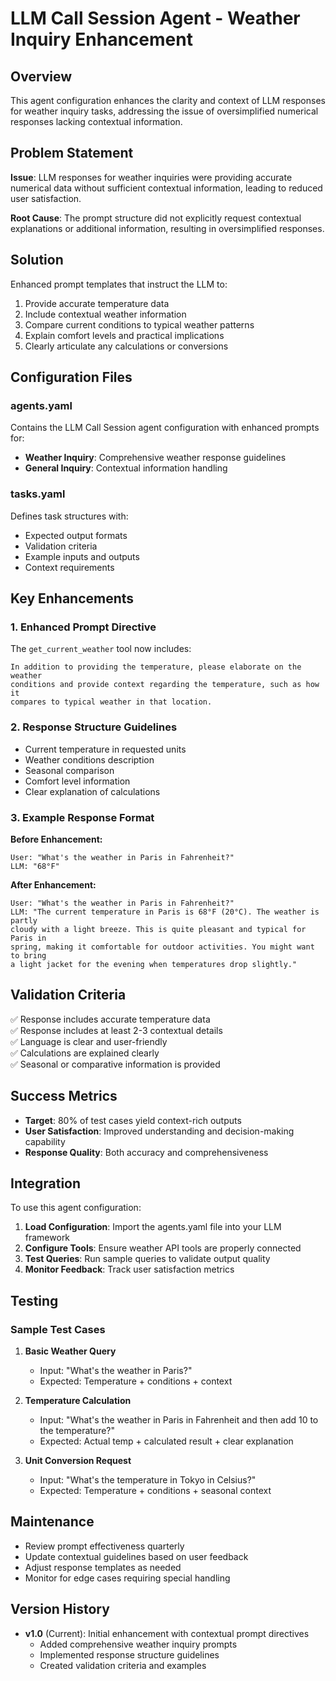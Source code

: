 # LLM Call Session Agent - Weather Inquiry Enhancement

## Overview
This agent configuration enhances the clarity and context of LLM responses for weather inquiry tasks, addressing the issue of oversimplified numerical responses lacking contextual information.

## Problem Statement
**Issue**: LLM responses for weather inquiries were providing accurate numerical data without sufficient contextual information, leading to reduced user satisfaction.

**Root Cause**: The prompt structure did not explicitly request contextual explanations or additional information, resulting in oversimplified responses.

## Solution
Enhanced prompt templates that instruct the LLM to:
1. Provide accurate temperature data
2. Include contextual weather information
3. Compare current conditions to typical weather patterns
4. Explain comfort levels and practical implications
5. Clearly articulate any calculations or conversions

## Configuration Files

### agents.yaml
Contains the LLM Call Session agent configuration with enhanced prompts for:
- **Weather Inquiry**: Comprehensive weather response guidelines
- **General Inquiry**: Contextual information handling

### tasks.yaml
Defines task structures with:
- Expected output formats
- Validation criteria
- Example inputs and outputs
- Context requirements

## Key Enhancements

### 1. Enhanced Prompt Directive
The `get_current_weather` tool now includes:
```
In addition to providing the temperature, please elaborate on the weather 
conditions and provide context regarding the temperature, such as how it 
compares to typical weather in that location.
```

### 2. Response Structure Guidelines
- Current temperature in requested units
- Weather conditions description
- Seasonal comparison
- Comfort level information
- Clear explanation of calculations

### 3. Example Response Format

**Before Enhancement:**
```
User: "What's the weather in Paris in Fahrenheit?"
LLM: "68°F"
```

**After Enhancement:**
```
User: "What's the weather in Paris in Fahrenheit?"
LLM: "The current temperature in Paris is 68°F (20°C). The weather is partly 
cloudy with a light breeze. This is quite pleasant and typical for Paris in 
spring, making it comfortable for outdoor activities. You might want to bring 
a light jacket for the evening when temperatures drop slightly."
```

## Validation Criteria

✅ Response includes accurate temperature data  
✅ Response includes at least 2-3 contextual details  
✅ Language is clear and user-friendly  
✅ Calculations are explained clearly  
✅ Seasonal or comparative information is provided  

## Success Metrics

- **Target**: 80% of test cases yield context-rich outputs
- **User Satisfaction**: Improved understanding and decision-making capability
- **Response Quality**: Both accuracy and comprehensiveness

## Integration

To use this agent configuration:

1. **Load Configuration**: Import the agents.yaml file into your LLM framework
2. **Configure Tools**: Ensure weather API tools are properly connected
3. **Test Queries**: Run sample queries to validate output quality
4. **Monitor Feedback**: Track user satisfaction metrics

## Testing

### Sample Test Cases

1. **Basic Weather Query**
   - Input: "What's the weather in Paris?"
   - Expected: Temperature + conditions + context

2. **Temperature Calculation**
   - Input: "What's the weather in Paris in Fahrenheit and then add 10 to the temperature?"
   - Expected: Actual temp + calculated result + clear explanation

3. **Unit Conversion Request**
   - Input: "What's the temperature in Tokyo in Celsius?"
   - Expected: Temperature + conditions + seasonal context

## Maintenance

- Review prompt effectiveness quarterly
- Update contextual guidelines based on user feedback
- Adjust response templates as needed
- Monitor for edge cases requiring special handling

## Version History

- **v1.0** (Current): Initial enhancement with contextual prompt directives
  - Added comprehensive weather inquiry prompts
  - Implemented response structure guidelines
  - Created validation criteria and examples
